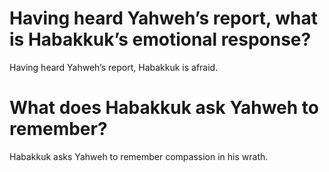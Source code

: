 # Having heard Yahweh’s report, what is Habakkuk’s emotional response?

Having heard Yahweh’s report, Habakkuk is afraid.

# What does Habakkuk ask Yahweh to remember?

Habakkuk asks Yahweh to remember compassion in his wrath.
